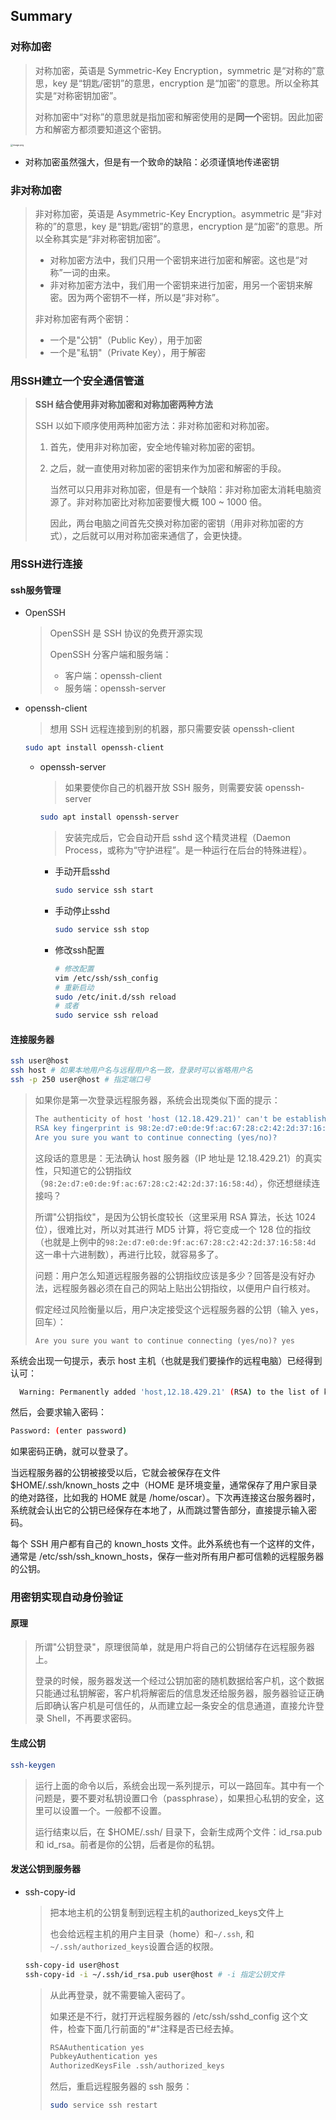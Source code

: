 ## Summary

### 对称加密

> 对称加密，英语是 Symmetric-Key Encryption，symmetric 是“对称的”意思，key 是“钥匙/密钥”的意思，encryption 是“加密”的意思。所以全称其实是“对称密钥加密”。
>
> 对称加密中“对称”的意思就是指加密和解密使用的是**同一个**密钥。因此加密方和解密方都须要知道这个密钥。

<img src="https://i.loli.net/2020/03/23/Jtb7veVODulUPfG.png" alt="image.png" style="zoom:25%;" />

- 对称加密虽然强大，但是有一个致命的缺陷：必须谨慎地传递密钥



### 非对称加密

> 非对称加密，英语是 Asymmetric-Key Encryption。asymmetric 是“非对称的”的意思，key 是“钥匙/密钥”的意思，encryption 是“加密”的意思。所以全称其实是“非对称密钥加密”。
>
> * 对称加密方法中，我们只用一个密钥来进行加密和解密。这也是“对称”一词的由来。
> * 非对称加密方法中，我们用一个密钥来进行加密，用另一个密钥来解密。因为两个密钥不一样，所以是“非对称”。
>
> 非对称加密有两个密钥：
>
> * 一个是"公钥"（Public Key），用于加密
> * 一个是"私钥"（Private Key），用于解密



### 用SSH建立一个安全通信管道

> **SSH 结合使用非对称加密和对称加密两种方法**
>
> SSH 以如下顺序使用两种加密方法：非对称加密和对称加密。
>
> 1. 首先，使用非对称加密，安全地传输对称加密的密钥。
>
> 2. 之后，就一直使用对称加密的密钥来作为加密和解密的手段。
>
>    
>
>    当然可以只用非对称加密，但是有一个缺陷：非对称加密太消耗电脑资源了。非对称加密比对称加密要慢大概 100 ~ 1000 倍。
>
>    因此，两台电脑之间首先交换对称加密的密钥（用非对称加密的方式），之后就可以用对称加密来通信了，会更快捷。



### 用SSH进行连接

#### ssh服务管理

- OpenSSH

  > OpenSSH 是 SSH 协议的免费开源实现
  >
  > OpenSSH 分客户端和服务端：
  >
  > - 客户端：openssh-client
  > - 服务端：openssh-server
  
  
  
- openssh-client

  > 想用 SSH 远程连接到别的机器，那只需要安装 openssh-client 

  ```bash
  sudo apt install openssh-client
  ```



  - openssh-server

    > 如果要使你自己的机器开放 SSH 服务，则需要安装 openssh-server

    ```bash
    sudo apt install openssh-server
    ```

    > 安装完成后，它会自动开启 sshd 这个精灵进程（Daemon Process，或称为“守护进程”。是一种运行在后台的特殊进程）。

    - 手动开启sshd

      ```BASH
      sudo service ssh start
      ```

    - 手动停止sshd

      ```bash
      sudo service ssh stop
      ```

    - 修改ssh配置

      ```bash
      # 修改配置
      vim /etc/ssh/ssh_config
      # 重新启动
      sudo /etc/init.d/ssh reload
      # 或者
      sudo service ssh reload
      ```

      

#### 连接服务器

```bash
ssh user@host
ssh host # 如果本地用户名与远程用户名一致，登录时可以省略用户名
ssh -p 250 user@host # 指定端口号
```

> 如果你是第一次登录远程服务器，系统会出现类似下面的提示：
>
> ```bash
> The authenticity of host 'host (12.18.429.21)' can't be established.
> RSA key fingerprint is 98:2e:d7:e0:de:9f:ac:67:28:c2:42:2d:37:16:58:4d.
> Are you sure you want to continue connecting (yes/no)?
> ```
>
> 这段话的意思是：无法确认 host 服务器（IP 地址是 12.18.429.21）的真实性，只知道它的公钥指纹（`98:2e:d7:e0:de:9f:ac:67:28:c2:42:2d:37:16:58:4d`），你还想继续连接吗？
>
> 所谓"公钥指纹"，是因为公钥长度较长（这里采用 RSA 算法，长达 1024 位），很难比对，所以对其进行 MD5 计算，将它变成一个 128 位的指纹（也就是上例中的`98:2e:d7:e0:de:9f:ac:67:28:c2:42:2d:37:16:58:4d` 这一串十六进制数），再进行比较，就容易多了。
>
> 问题：用户怎么知道远程服务器的公钥指纹应该是多少？回答是没有好办法，远程服务器必须在自己的网站上贴出公钥指纹，以便用户自行核对。
>
> 假定经过风险衡量以后，用户决定接受这个远程服务器的公钥（输入 yes，回车）：
>
> ```
> Are you sure you want to continue connecting (yes/no)? yes
> ```
>
  系统会出现一句提示，表示 host 主机（也就是我们要操作的远程电脑）已经得到认可：

  ```bash
    Warning: Permanently added 'host,12.18.429.21' (RSA) to the list of known hosts.
  ```

  然后，会要求输入密码：

  ```bash
  Password: (enter password)
  ```

  如果密码正确，就可以登录了。

  当远程服务器的公钥被接受以后，它就会被保存在文件 $HOME/.ssh/known_hosts 之中（HOME 是环境变量，通常保存了用户家目录的绝对路径，比如我的 HOME 就是 /home/oscar）。下次再连接这台服务器时，系统就会认出它的公钥已经保存在本地了，从而跳过警告部分，直接提示输入密码。

  每个 SSH 用户都有自己的 known_hosts 文件。此外系统也有一个这样的文件，通常是 /etc/ssh/ssh_known_hosts，保存一些对所有用户都可信赖的远程服务器的公钥。

  

### 用密钥实现自动身份验证

#### 原理

> 所谓"公钥登录"，原理很简单，就是用户将自己的公钥储存在远程服务器上。
>
> 登录的时候，服务器发送一个经过公钥加密的随机数据给客户机，这个数据只能通过私钥解密，客户机将解密后的信息发还给服务器，服务器验证正确后即确认客户机是可信任的，从而建立起一条安全的信息通道，直接允许登录 Shell，不再要求密码。

#### 生成公钥

```bash
ssh-keygen
```

> 运行上面的命令以后，系统会出现一系列提示，可以一路回车。其中有一个问题是，要不要对私钥设置口令（passphrase），如果担心私钥的安全，这里可以设置一个。一般都不设置。
>
> 运行结束以后，在 $HOME/.ssh/ 目录下，会新生成两个文件：id_rsa.pub 和 id_rsa。前者是你的公钥，后者是你的私钥。

#### 发送公钥到服务器

- ssh-copy-id

  > 把本地主机的公钥复制到远程主机的authorized_keys文件上
  >
  > 也会给远程主机的用户主目录（home）和`~/.ssh`, 和`~/.ssh/authorized_keys`设置合适的权限。

  ```bash
  ssh-copy-id user@host
  ssh-copy-id -i ~/.ssh/id_rsa.pub user@host # -i 指定公钥文件
  ```

  

  > 从此再登录，就不需要输入密码了。
  >
  > 如果还是不行，就打开远程服务器的 /etc/ssh/sshd_config 这个文件，检查下面几行前面的"#"注释是否已经去掉。
  >
  > ```bash
  > RSAAuthentication yes
  > PubkeyAuthentication yes
  > AuthorizedKeysFile .ssh/authorized_keys
  > ```
  >
  > 然后，重启远程服务器的 ssh 服务：
  >
  > ```bash
  > sudo service ssh restart
  > ```

